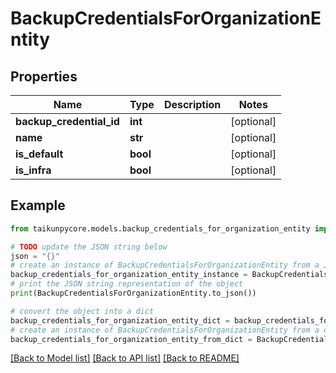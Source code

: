 # BackupCredentialsForOrganizationEntity


## Properties

Name | Type | Description | Notes
------------ | ------------- | ------------- | -------------
**backup_credential_id** | **int** |  | [optional] 
**name** | **str** |  | [optional] 
**is_default** | **bool** |  | [optional] 
**is_infra** | **bool** |  | [optional] 

## Example

```python
from taikunpycore.models.backup_credentials_for_organization_entity import BackupCredentialsForOrganizationEntity

# TODO update the JSON string below
json = "{}"
# create an instance of BackupCredentialsForOrganizationEntity from a JSON string
backup_credentials_for_organization_entity_instance = BackupCredentialsForOrganizationEntity.from_json(json)
# print the JSON string representation of the object
print(BackupCredentialsForOrganizationEntity.to_json())

# convert the object into a dict
backup_credentials_for_organization_entity_dict = backup_credentials_for_organization_entity_instance.to_dict()
# create an instance of BackupCredentialsForOrganizationEntity from a dict
backup_credentials_for_organization_entity_from_dict = BackupCredentialsForOrganizationEntity.from_dict(backup_credentials_for_organization_entity_dict)
```
[[Back to Model list]](../README.md#documentation-for-models) [[Back to API list]](../README.md#documentation-for-api-endpoints) [[Back to README]](../README.md)


